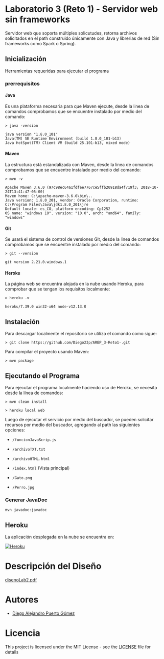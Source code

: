 # Laboratorio 3 (Reto 1) - Servidor web sin frameworks

Servidor web que soporta múltiples solicutudes, retorna archivos solicitados en el path construido únicamente con Java y librerias de red (Sin frameworks como Spark o Spring).

## Inicialización

Herramientas requeridas para ejecutar el programa

### prerrequisitos

#### Java

Es una plataforma necesaria para que Maven ejecute, desde la linea de comandos comprobamos que se encuentre instalado por medio del comando:
```
> java -version

java version "1.8.0_101"
Java(TM) SE Runtime Environment (build 1.8.0_101-b13)
Java HotSpot(TM) Client VM (build 25.101-b13, mixed mode)
```

#### Maven

La estructura está estandalizada con Maven, desde la linea de comandos comprobamos que se encuentre instalado por medio del comando:
```
> mvn -v

Apache Maven 3.6.0 (97c98ec64a1fdfee7767ce5ffb20918da4f719f3; 2018-10-24T13:41:47-05:00)
Maven home: C:\apache-maven-3.6.0\bin\..
Java version: 1.8.0_201, vendor: Oracle Corporation, runtime: C:\Program Files\Java\jdk1.8.0_201\jre
Default locale: es_CO, platform encoding: Cp1252
OS name: "windows 10", version: "10.0", arch: "amd64", family: "windows"
```

#### Git

Se usará el sistema de control de versiones Git, desde la linea de comandos comprobamos que se encuentre instalado por medio del comando:
```
> git --version

git version 2.21.0.windows.1
```

#### Heroku

La página web se encuentra alojada en la nube usando Heroku, para comprobar que se tengan los requisitos localmente:

```
> heroku -v

heroku/7.39.0 win32-x64 node-v12.13.0
```

## Instalación

Para descargar localmente el repositorio se utiliza el comando como sigue:
```
> git clone https://github.com/Diego23p/AREP_3-Reto1-.git
```

Para compilar el proyecto usando Maven:
```
> mvn package
```

## Ejecutando el Programa

Para ejecutar el programa localmente haciendo uso de Heroku, se necesita desde la línea de comandos:
```
> mvn clean install

> heroku local web
```
Luego de ejecutar el servicio por medio del buscador, se pueden solicitar recursos por medio del buscador, agregando al path las siguientes opciones:

* ```/funcionJavaScrip.js```

* ```/archivoTXT.txt```

* ```/archivoHTML.html```

* ```/index.html``` (Vista principal)

* ```/Gato.png```

* ```/Perro.jpg```

### Generar JavaDoc

```
mvn javadoc:javadoc
```

## Heroku

La aplicación desplegada en la nube se encuentra en: 

[![Heroku](https://camo.githubusercontent.com/be46aee4f8d55e322c3e7db60ea23a4deb5427c9/68747470733a2f2f6865726f6b752d62616467652e6865726f6b756170702e636f6d2f3f6170703d6865726f6b752d6261646765)](https://boiling-cove-24254.herokuapp.com/inputdata)

# Descripción del Diseño

[disenoLab2.pdf](disenoLab2.pdf)

# Autores

- [Diego Alejandro Puerto Gómez](https://github.com/Diego23p)

# Licencia

This project is licensed under the MIT License - see the [LICENSE](LICENSE) file for details
